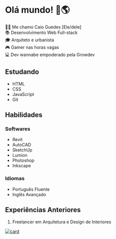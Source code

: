 # Olá mundo! 👋🌎

👨🏻 Me chamo Caio Guedes [Ele/dele] <br>
📚 Desenvolvimento Web Full-stack <br>
🎓 Arquiteto e urbanista <br>
🎮 Gamer nas horas vagas <br>
💻 Dev wannabe empoderado pela Growdev

## Estudando
- HTML
- CSS
- JavaScript
- Git

## Habilidades

### Softwares
- Revit
- AutoCAD
- SketchUp
- Lumion
- Photoshop
- Inkscape

### Idiomas
- Português Fluente
- Inglês Avançado

## Experiências Anteriores
1. Freelancer em Arquitetura e Design de Interiores

[![card](https://github-readme-stats.vercel.app/api?username=czguedes&theme=default)](https://github.com/anuraghazra/github-readme-stats)

